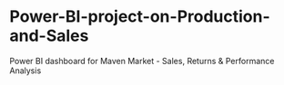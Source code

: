 # Power-BI-project-on-Production-and-Sales
Power BI dashboard for Maven Market - Sales, Returns &amp; Performance Analysis
